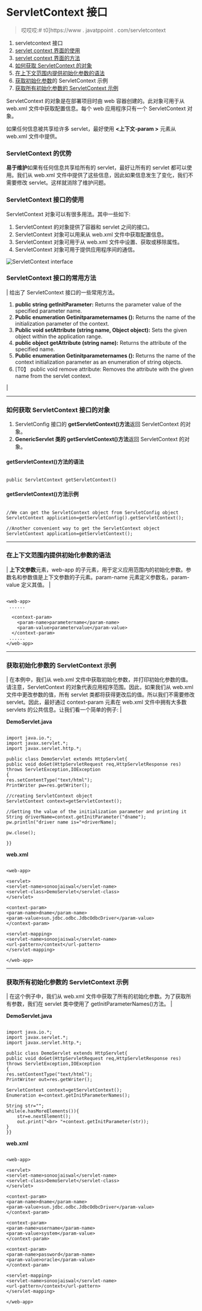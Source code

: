 # ServletContext 接口

> 哎哎哎:# t0]https://www . javatppoint . com/servletcontext

1.  servletcontext 接口
2.  [servlet context 界面的使用](#contextusage)
3.  [servlet context 界面的方法](#contextmethods)
4.  [如何获取 ServletContext 的对象](#contextobject)
5.  [在上下文范围内提供初始化参数的语法](#contextsyn)
6.  [获取初始化参数](#contextex1)的 ServletContext 示例
7.  [获取所有初始化参数的 ServletContext 示例](#contextex2)

ServletContext 的对象是在部署项目时由 web 容器创建的。此对象可用于从 web.xml 文件中获取配置信息。每个 web 应用程序只有一个 ServletContext 对象。

如果任何信息被共享给许多 servlet，最好使用 **<上下文-param >** 元素从 web.xml 文件中提供。

### ServletContext 的优势

**易于维护**如果有任何信息共享给所有的 servlet，最好让所有的 servlet 都可以使用。我们从 web.xml 文件中提供了这些信息，因此如果信息发生了变化，我们不需要修改 servlet。这样就消除了维护问题。

### ServletContext 接口的使用

ServletContext 对象可以有很多用法。其中一些如下:

1.  ServletContext 的对象提供了容器和 servlet 之间的接口。
2.  ServletContext 对象可以用来从 web.xml 文件中获取配置信息。
3.  ServletContext 对象可用于从 web.xml 文件中设置、获取或移除属性。
4.  ServletContext 对象可用于提供应用程序间的通信。

![ServletContext interface](../img/aad62391df61da9985194cbbc7b890b9.png)

### ServletContext 接口的常用方法

| 给出了 ServletContext 接口的一些常用方法。

1.  **public string getInitParameter:** Returns the parameter value of the specified parameter name.
2.  **Public enumeration Getinitparameternames ():** Returns the name of the initialization parameter of the context.
3.  **Public void setAttribute (string name, Object object):** Sets the given object within the application range.
4.  **public object getAttribute (string name):** Returns the attribute of the specified name.
5.  **Public enumeration Getinitparameternames ():** Returns the name of the context initialization parameter as an enumeration of string objects.
6.  [T0】 public void remove attribute: Removes the attribute with the given name from the servlet context.

 |

* * *

### 如何获取 ServletContext 接口的对象

1.  ServletConfig 接口的 **getServletContext()方法**返回 ServletContext 的对象。
2.  **GenericServlet 类的 getServletContext()方法**返回 ServletContext 的对象。

#### getServletContext()方法的语法

```

public ServletContext getServletContext()

```

#### getServletContext()方法示例

```

//We can get the ServletContext object from ServletConfig object
ServletContext application=getServletConfig().getServletContext();

//Another convenient way to get the ServletContext object
ServletContext application=getServletContext();

```

* * *

### 在上下文范围内提供初始化参数的语法

| **上下文参数**元素，web-app 的子元素，用于定义应用范围内的初始化参数。参数名和参数值是上下文参数的子元素。param-name 元素定义参数名，param-value 定义其值。 |

```

<web-app>
 ......

  <context-param>
    <param-name>parametername</param-name>
    <param-value>parametervalue</param-value>
  </context-param>
 ......
</web-app>

```

* * *

### 获取初始化参数的 ServletContext 示例

| 在本例中，我们从 web.xml 文件中获取初始化参数，并打印初始化参数的值。请注意，ServletContext 的对象代表应用程序范围。因此，如果我们从 web.xml 文件中更改参数的值，所有 servlet 类都将获得更改后的值。所以我们不需要修改 servlet。因此，最好通过 context-param 元素在 web.xml 文件中拥有大多数 servlets 的公共信息。让我们看一个简单的例子: |

**DemoServlet.java**

```

import java.io.*;
import javax.servlet.*;
import javax.servlet.http.*;

public class DemoServlet extends HttpServlet{
public void doGet(HttpServletRequest req,HttpServletResponse res)
throws ServletException,IOException
{
res.setContentType("text/html");
PrintWriter pw=res.getWriter();

//creating ServletContext object
ServletContext context=getServletContext();

//Getting the value of the initialization parameter and printing it
String driverName=context.getInitParameter("dname");
pw.println("driver name is="+driverName);

pw.close();

}}

```

**web.xml**

```

<web-app>

<servlet>
<servlet-name>sonoojaiswal</servlet-name>
<servlet-class>DemoServlet</servlet-class>
</servlet>

<context-param>
<param-name>dname</param-name>
<param-value>sun.jdbc.odbc.JdbcOdbcDriver</param-value>
</context-param>

<servlet-mapping>
<servlet-name>sonoojaiswal</servlet-name>
<url-pattern>/context</url-pattern>
</servlet-mapping>

</web-app>

```

* * *

### 获取所有初始化参数的 ServletContext 示例

| 在这个例子中，我们从 web.xml 文件中获取了所有的初始化参数。为了获取所有参数，我们在 servlet 类中使用了 getInitParameterNames()方法。 |

**DemoServlet.java**

```

import java.io.*;
import javax.servlet.*;
import javax.servlet.http.*;

public class DemoServlet extends HttpServlet{
public void doGet(HttpServletRequest req,HttpServletResponse res)
throws ServletException,IOException
{
res.setContentType("text/html");
PrintWriter out=res.getWriter();

ServletContext context=getServletContext();
Enumeration e=context.getInitParameterNames();

String str="";
while(e.hasMoreElements()){
	str=e.nextElement();
	out.print("<br> "+context.getInitParameter(str));
}
}} 
```

**web.xml**

```

<web-app>

<servlet>
<servlet-name>sonoojaiswal</servlet-name>
<servlet-class>DemoServlet</servlet-class>
</servlet>

<context-param>
<param-name>dname</param-name>
<param-value>sun.jdbc.odbc.JdbcOdbcDriver</param-value>
</context-param>

<context-param>
<param-name>username</param-name>
<param-value>system</param-value>
</context-param>

<context-param>
<param-name>password</param-name>
<param-value>oracle</param-value>
</context-param>

<servlet-mapping>
<servlet-name>sonoojaiswal</servlet-name>
<url-pattern>/context</url-pattern>
</servlet-mapping>

</web-app>

```